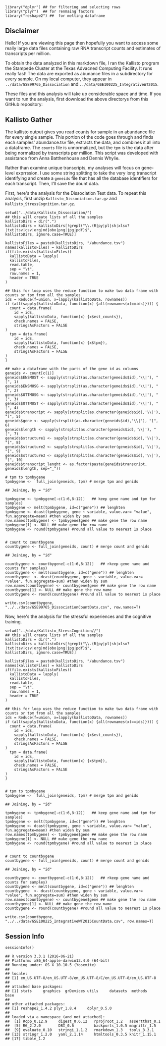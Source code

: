     library("dplyr") ## for filtering and selecting rows
    library("plyr")  ## for renmaing factors
    library("reshape2") ##  for melting dataframe

Disclaimer
----------

Hello! If you are viewing this page then hopefully you want to access
some really large data files containing raw RNA transcript counts and
estimates of transcripts per million.

To obtain the data analyzed in this markdown file, I ran the Kallisto
program the Stampede Cluster at the Texas Advacned Computing Facility.
It runs really fast! The data are exported as abunance files in a
subdirectory for every sample. On my local computer, they appear in
`../data/GSE99765_Dissociation` and
`../data/GSE100225_IntegrativeWT2015`.

These files and this analysis will take up considerable space and time.
If you want to run the analysis, first download the above directorys
from this GitHub repository:

Kallisto Gather
---------------

The kallisto output gives you read counts for sample in an abundance
file for every single sample. This portion of the code goes through and
finds each samples' abundance.tsv file, extracts the data, and combines
it all into a dataframe. The `counts` file is unnormalized, but the
`tpm` is the data after being normalized by transcripts per million.
This script was developed with assistance from Anna Batthenhouse and
Dennis Whylie.

Rather than examine unique transcripts, my analyses will focus on
gene-level exprrssion. I use some string splitting to take the very long
transcript identifying and create a `geneids` file that has all the
database identifiers for each transcript. Then, I'll save the dount
data.

First, here's the analysis for the Dissociation Test data. To repeat
this analysis, first unzip `Kallisto_Dissociation.tar.gz` and
`Kallisto_StressCognition.tar.gz`.

    setwd("../data/Kallisto_Dissociation/")
    ## this will create lists of all the samples
    kallistoDirs = dir(".")
    kallistoDirs = kallistoDirs[!grepl("\\.(R|py|pl|sh|xlsx?|txt|tsv|csv|org|md|obo|png|jpg|pdf)$",
    kallistoDirs, ignore.case=TRUE)]

    kallistoFiles = paste0(kallistoDirs, "/abundance.tsv")
    names(kallistoFiles) = kallistoDirs
    if(file.exists(kallistoFiles))
      kallistoData = lapply(
      kallistoFiles,
      read.table,
      sep = "\t",
      row.names = 1,
      header = TRUE
    )

    ## this for loop uses the reduce function to make two data frame with counts or tpm from all the samples
    ids = Reduce(f=union, x=lapply(kallistoData, rownames))
    if (all(sapply(kallistoData, function(x) {all(rownames(x)==ids)}))) {
      count = data.frame(
        id = ids,
        sapply(kallistoData, function(x) {x$est_counts}),
        check.names = FALSE,
        stringsAsFactors = FALSE
    )
      tpm = data.frame(
        id = ids,
        sapply(kallistoData, function(x) {x$tpm}),
        check.names = FALSE,
        stringsAsFactors = FALSE
    )
    }

    ## make a dataframe with the parts of the gene id as columns
    geneids <- count[c(1)] 
    geneids$ENSMUST <- sapply(strsplit(as.character(geneids$id),'\\|'), "[", 1)
    geneids$ENSMUSG <- sapply(strsplit(as.character(geneids$id),'\\|'), "[", 2)
    geneids$OTTMUSG <- sapply(strsplit(as.character(geneids$id),'\\|'), "[", 3)
    geneids$OTTMUST <- sapply(strsplit(as.character(geneids$id),'\\|'), "[", 4)
    geneids$transcript <- sapply(strsplit(as.character(geneids$id),'\\|'), "[", 5)
    geneids$gene <- sapply(strsplit(as.character(geneids$id),'\\|'), "[", 6)
    geneids$length <- sapply(strsplit(as.character(geneids$id),'\\|'), "[", 7)
    geneids$structure1 <- sapply(strsplit(as.character(geneids$id),'\\|'), "[", 8)
    geneids$structure2 <- sapply(strsplit(as.character(geneids$id),'\\|'), "[", 9)
    geneids$structure3 <- sapply(strsplit(as.character(geneids$id),'\\|'), "[", 10)
    geneids$transcript_lenght <- as.factor(paste(geneids$transcript, geneids$length, sep="_"))

    # tpm to tpmbygene
    tpmbygene <-  full_join(geneids, tpm) # merge tpm and genids

    ## Joining, by = "id"

    tpmbygene <- tpmbygene[-c(1:6,8:12)]   ## keep gene name and tpm for samples)
    tpmbygene <- melt(tpmbygene, id=c("gene")) ## lenghten 
    tpmbygene <- dcast(tpmbygene, gene ~ variable, value.var= "value", fun.aggregate=mean) #then widen by sum
    row.names(tpmbygene) <- tpmbygene$gene ## make gene the row name
    tpmbygene[1] <- NULL ## make gene the row name
    tpmbygene <- round(tpmbygene) #round all value to nearest 1s place


    # count to countbygene
    countbygene <- full_join(geneids, count) # merge count and genids

    ## Joining, by = "id"

    countbygene <- countbygene[-c(1:6,8:12)]   ## rkeep gene name and counts for samples)
    countbygene <- melt(countbygene, id=c("gene")) ## lenghten 
    countbygene  <- dcast(countbygene, gene ~ variable, value.var= "value", fun.aggregate=sum) #then widen by sum
    row.names(countbygene) <- countbygene$gene ## make gene the row name
    countbygene[1] <- NULL ## make gene the row name
    countbygene <- round(countbygene) #round all value to nearest 1s place

    write.csv(countbygene, "../../data/GSE99765_DissociationCountData.csv", row.names=T)

Now, here's the analysis for the stressful experiences and the cognitive
training.

    setwd("../data/Kallisto_StressCognition//")
    ## this will create lists of all the samples
    kallistoDirs = dir(".")
    kallistoDirs = kallistoDirs[!grepl("\\.(R|py|pl|sh|xlsx?|txt|tsv|csv|org|md|obo|png|jpg|pdf)$",
    kallistoDirs, ignore.case=TRUE)]

    kallistoFiles = paste0(kallistoDirs, "/abundance.tsv")
    names(kallistoFiles) = kallistoDirs
    if(file.exists(kallistoFiles))
      kallistoData = lapply(
      kallistoFiles,
      read.table,
      sep = "\t",
      row.names = 1,
      header = TRUE
    )

    ## this for loop uses the reduce function to make two data frame with counts or tpm from all the samples
    ids = Reduce(f=union, x=lapply(kallistoData, rownames))
    if (all(sapply(kallistoData, function(x) {all(rownames(x)==ids)}))) {
      count = data.frame(
        id = ids,
        sapply(kallistoData, function(x) {x$est_counts}),
        check.names = FALSE,
        stringsAsFactors = FALSE
    )
      tpm = data.frame(
        id = ids,
        sapply(kallistoData, function(x) {x$tpm}),
        check.names = FALSE,
        stringsAsFactors = FALSE
    )
    }


    # tpm to tpmbygene
    tpmbygene <-  full_join(geneids, tpm) # merge tpm and genids

    ## Joining, by = "id"

    tpmbygene <- tpmbygene[-c(1:6,8:12)]   ## keep gene name and tpm for samples)
    tpmbygene <- melt(tpmbygene, id=c("gene")) ## lenghten 
    tpmbygene <- dcast(tpmbygene, gene ~ variable, value.var= "value", fun.aggregate=mean) #then widen by sum
    row.names(tpmbygene) <- tpmbygene$gene ## make gene the row name
    tpmbygene[1] <- NULL ## make gene the row name
    tpmbygene <- round(tpmbygene) #round all value to nearest 1s place


    # count to countbygene
    countbygene <- full_join(geneids, count) # merge count and genids

    ## Joining, by = "id"

    countbygene <- countbygene[-c(1:6,8:12)]   ## rkeep gene name and counts for samples)
    countbygene <- melt(countbygene, id=c("gene")) ## lenghten 
    countbygene  <- dcast(countbygene, gene ~ variable, value.var= "value", fun.aggregate=sum) #then widen by sum
    row.names(countbygene) <- countbygene$gene ## make gene the row name
    countbygene[1] <- NULL ## make gene the row name
    countbygene <- round(countbygene) #round all value to nearest 1s place

    write.csv(countbygene, "../../data/GSE100225_IntegrativeWT2015CountData.csv", row.names=T)

Session Info
------------

    sessionInfo()

    ## R version 3.3.1 (2016-06-21)
    ## Platform: x86_64-apple-darwin13.4.0 (64-bit)
    ## Running under: OS X 10.10.5 (Yosemite)
    ## 
    ## locale:
    ## [1] en_US.UTF-8/en_US.UTF-8/en_US.UTF-8/C/en_US.UTF-8/en_US.UTF-8
    ## 
    ## attached base packages:
    ## [1] stats     graphics  grDevices utils     datasets  methods   base     
    ## 
    ## other attached packages:
    ## [1] reshape2_1.4.2 plyr_1.8.4     dplyr_0.5.0   
    ## 
    ## loaded via a namespace (and not attached):
    ##  [1] Rcpp_0.12.9     digest_0.6.12   rprojroot_1.2   assertthat_0.1 
    ##  [5] R6_2.2.0        DBI_0.6         backports_1.0.5 magrittr_1.5   
    ##  [9] evaluate_0.10   stringi_1.1.2   rmarkdown_1.3   tools_3.3.1    
    ## [13] stringr_1.2.0   yaml_2.1.14     htmltools_0.3.5 knitr_1.15.1   
    ## [17] tibble_1.2
